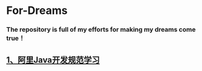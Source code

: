 # For-Dreams
### The repository is full of my efforts for making my dreams come true！
## [1、阿里Java开发规范学习](https://github.com/Mccreeeee/For-Dreams/blob/master/%E9%98%BF%E9%87%8CJava%E5%BC%80%E5%8F%91%E8%A7%84%E8%8C%83%E5%AD%A6%E4%B9%A0/%E9%98%BF%E9%87%8CJava%E5%BC%80%E5%8F%91%E6%89%8B%E5%86%8C%E4%BB%A3%E7%A0%81%E8%A7%84%E8%8C%83%E8%A1%A5%E9%81%97.md)
